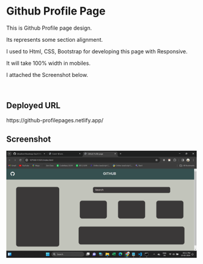 <h1>Github Profile Page</h1>
<p>This is Github Profile page design.</p>
<p>Its represents some section alignment.</p>
<p>I used to Html, CSS, Bootstrap for developing this page with Responsive.</p>
<p>It will take 100% width in mobiles.</p>
<p>I attached the Screenshot below.</p><br>
<h2>Deployed URL</h2>
https://github-profilepages.netlify.app/<br>
<h2>Screenshot</h2>
<img src="./images/screenshot.png" alt="screenshot">

